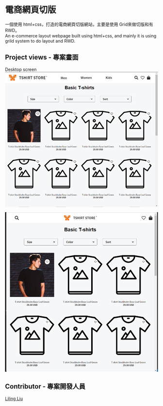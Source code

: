 # 電商網頁切版

一個使用 html+css，打造的電商網頁切版網站，主要是使用 Grid來做切版和有RWD。  
An e-commerce layout webpage built using html+css, and mainly it is using grild system to do layout and RWD.

## Project views - 專案畫面

Desktop screen 
![image](https://github.com/alk573114065/e-commerce-layout-PRAC/blob/main/image/Deskep_Screen.png)


![image](https://github.com/alk573114065/e-commerce-layout-PRAC/blob/main/image/Mobile_Screen.png)





##  Contributor - 專案開發人員
[Liling Liu](https://github.com/alk573114065)
